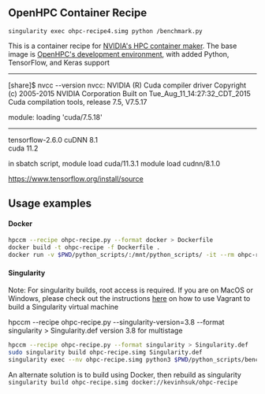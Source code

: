 
## OpenHPC Container Recipe




`singularity exec ohpc-recipe4.simg python /benchmark.py`


This is a container recipe for [NVIDIA's HPC container maker](https://github.com/NVIDIA/hpc-container-maker). The base image is [OpenHPC's development environment](https://quay.io/repository/ohpc/ohpc-gnu9), with added Python, TensorFlow, and Keras support



---
[share]$ nvcc --version
nvcc: NVIDIA (R) Cuda compiler driver
Copyright (c) 2005-2015 NVIDIA Corporation
Built on Tue_Aug_11_14:27:32_CDT_2015
Cuda compilation tools, release 7.5, V7.5.17

module: loading 'cuda/7.5.18'

---


tensorflow-2.6.0
cuDNN 8.1	
cuda 11.2


in sbatch script, 
module load cuda/11.3.1
module load cudnn/8.1.0


https://www.tensorflow.org/install/source


## Usage examples


#### Docker

```bash
hpccm --recipe ohpc-recipe.py --format docker > Dockerfile
docker build -t ohpc-recipe -f Dockerfile .
docker run -v $PWD/python_scripts/:/mnt/python_scripts/ -it --rm ohpc-recipe python3.7 /mnt/python_scripts/test.py
```

#### Singularity

Note: For singularity builds, root access is required. If you are on MacOS or Windows, please check out the instructions [here](https://docs.sylabs.io/guides/3.0/user-guide/installation.html#mac) on how to use Vagrant to build a Singularity virtual machine



hpccm --recipe ohpc-recipe.py --singularity-version=3.8 --format singularity > Singularity.def
version 3.8 for multistage


```bash
hpccm --recipe ohpc-recipe.py --format singularity > Singularity.def
sudo singularity build ohpc-recipe.simg Singularity.def
singularity exec --nv ohpc-recipe.simg python3 $PWD/python_scripts/benchmark.py
```

An alternate solution is to build using Docker, then rebuild as singularity
`singularity build ohpc-recipe.simg docker://kevinhsuk/ohpc-recipe`


